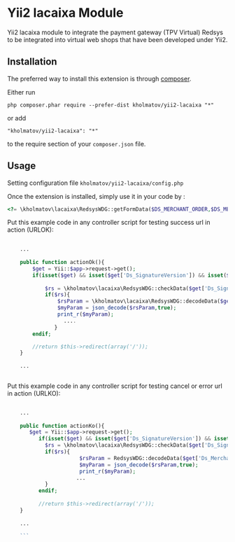 Yii2 lacaixa Module
===============
Yii2 lacaixa module to integrate the payment gateway (TPV Virtual) Redsys to be integrated into virtual web shops that have been developed under Yii2.

Installation
------------

The preferred way to install this extension is through [composer](http://getcomposer.org/download/).

Either run

```
php composer.phar require --prefer-dist kholmatov/yii2-lacaixa "*"
```

or add

```
"kholmatov/yii2-lacaixa": "*"
```

to the require section of your `composer.json` file.


Usage
-----
Setting configuration file ```kholmatov/yii2-lacaixa/config.php```

Once the extension is installed, simply use it in your code by  :

```php
<?= \kholmatov\lacaixa\RedsysWDG::getFormData($DS_MERCHANT_ORDER,$DS_MERCHANT_AMOUNT,$languageCode,$ProductDescription); ?>
```

Put this example  code in any controller script for testing success url in action (URLOK): 

```php
    
    ...
    
    public function actionOk(){
        $get = Yii::$app->request->get();
        if(isset($get) && isset($get['Ds_SignatureVersion']) && isset($get['Ds_MerchantParameters']) && isset($get['Ds_Signature'])):
            
            $rs = \kholmatov\lacaixa\RedsysWDG::checkData($get['Ds_SignatureVersion'],$get['Ds_MerchantParameters'],$get['Ds_Signature']);
            if($rs){
                $rsParam = \kholmatov\lacaixa\RedsysWDG::decodeData($get['Ds_MerchantParameters']);
                $myParam = json_decode($rsParam,true);
                print_r($myParam);
                  ....
               }
        endif;

        //return $this->redirect(array('/'));
    }
    
    ...
    
   ```
    
    
Put this example  code in any controller script for testing cancel or error  url in action (URLKO): 

```php
    
    ...
    
    public function actionKo(){
       $get = Yii::$app->request->get();
          if(isset($get) && isset($get['Ds_SignatureVersion']) && isset($get['Ds_MerchantParameters']) && isset($get['Ds_Signature'])):
            $rs = \kholmatov\lacaixa\RedsysWDG::checkData($get['Ds_SignatureVersion'],$get['Ds_MerchantParameters'],$get['Ds_Signature']);
            if($rs){
                       $rsParam = RedsysWDG::decodeData($get['Ds_MerchantParameters']);
                       $myParam = json_decode($rsParam,true);
                       print_r($myParam);
                      ... 
            }
          endif;
       
          //return $this->redirect(array('/'));
    }
    
    ...
    
    ```